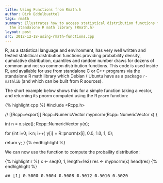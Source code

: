 ```yaml
---
title: Using Functions from Rmath.h
author: Dirk Eddelbuettel
tags: rmath
summary: Illustrates how to access statistical distribution functions from
  the standalone R math library (Rmath.h)
layout: post
src: 2012-12-18-using-rmath-functions.cpp
---
```

R, as a statistical language and environment, has very well written and
tested statistical distribution functions providing probability density,
cumulative distribution, quantiles and random number draws for dozens of
common and not so common distribution functions. This code is used inside
R, and available for use from standalone C or C++ programs via the
standalone R math library which Debian / Ubuntu have as a package `r-mathlib`
(and which can be built from R sources).

The short example below shows this for a simple function taking a vector, 
and returning its pnorm computed using the R `pnorm` function:

{% highlight cpp %}
 #include <Rcpp.h>

// [[Rcpp::export]]
Rcpp::NumericVector mypnorm(Rcpp::NumericVector x) {
    
   int n = x.size();
   Rcpp::NumericVector y(n);

   for (int i=0; i<n; i++) 
      y[i] = R::pnorm(x[i], 0.0, 1.0, 1, 0);

   return y;
}
{% endhighlight %}


We can now use the function to compute the probaility distribution: 

{% highlight r %}
x <- seq(0, 1, length=1e3)
res <- mypnorm(x)
head(res)
{% endhighlight %}



<pre class="output">
## [1] 0.5000 0.5004 0.5008 0.5012 0.5016 0.5020
</pre>

